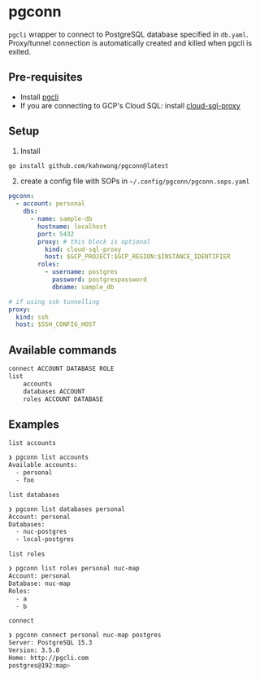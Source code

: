 # pgconn

`pgcli` wrapper to connect to PostgreSQL database specified in `db.yaml`. Proxy/tunnel connection is automatically created and killed when pgcli is exited.

## Pre-requisites

- Install [pgcli](https://www.pgcli.com/install)
- If you are connecting to GCP's Cloud SQL: install [cloud-sql-proxy](https://github.com/GoogleCloudPlatform/cloud-sql-proxy)

## Setup

1. Install

```bash
go install github.com/kahnwong/pgconn@latest
```

2. create a config file with SOPs in `~/.config/pgconn/pgconn.sops.yaml`

```yaml
pgconn:
  - account: personal
    dbs:
      - name: sample-db
        hostname: localhost
        port: 5432
        proxy: # this block is optional
          kind: cloud-sql-proxy
          host: $GCP_PROJECT:$GCP_REGION:$INSTANCE_IDENTIFIER
        roles:
          - username: postgres
            password: postgrespassword
            dbname: sample_db

# if using ssh tunnelling
proxy:
  kind: ssh
  host: $SSH_CONFIG_HOST
```

## Available commands

```bash
connect ACCOUNT DATABASE ROLE
list
    accounts
    databases ACCOUNT
    roles ACCOUNT DATABASE
```

## Examples

`list accounts`

```bash
❯ pgconn list accounts
Available accounts:
  - personal
  - foo
```

`list databases`

```bash
❯ pgconn list databases personal
Account: personal
Databases:
  - nuc-postgres
  - local-postgres
```

`list roles`

```bash
❯ pgconn list roles personal nuc-map
Account: personal
Database: nuc-map
Roles:
  - a
  - b
```

`connect`

```bash
❯ pgconn connect personal nuc-map postgres
Server: PostgreSQL 15.3
Version: 3.5.0
Home: http://pgcli.com
postgres@192:map>
```
